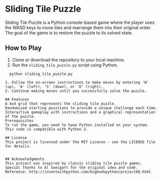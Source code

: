 # Sliding Tile Puzzle

Sliding Tile Puzzle is a Python console-based game where the player uses the WASD keys to move tiles and rearrange them into their original order. The goal of the game is to restore the puzzle to its solved state.

## How to Play

1. Clone or download the repository to your local machine.
2. Run the `sliding_tile_puzzle.py` script using Python.

```shell
  python sliding_tile_puzzle.py

1. Follow the on-screen instructions to make moves by entering 'W' (up), 'A' (left), 'S' (down), or 'D' (right).
2. Continue making moves until you successfully solve the puzzle.

## Features
A 4x4 grid that represents the sliding tile puzzle.
Randomized starting positions to provide a unique challenge each time.
Interactive gameplay with instructions and a graphical representation of the puzzle.
Prerequisites
To run the game, you need to have Python installed on your system. This code is compatible with Python 3.

## License
This project is licensed under the MIT License - see the LICENSE file for details.


## Acknowledgments
This project was inspired by classic sliding tile puzzle games.
Special thanks to Al Sweigart for the original idea and code.
Reference: http://inventwithpython.com/bigbookpython/project68.html
